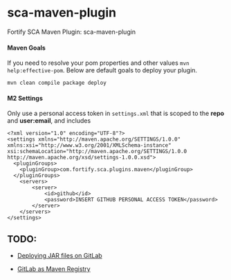 # sca-maven-plugin
Fortify SCA Maven Plugin: sca-maven-plugin

#### Maven Goals
If you need to resolve your pom properties and other values `mvn help:effective-pom`.  Below are default goals to deploy your plugin.

```
mvn clean compile package deploy 
```

#### M2 Settings
Only use a personal access token in `settings.xml` that is scoped to the __repo__ and __user:email__, and includes

```
<?xml version="1.0" encoding="UTF-8"?>
<settings xmlns="http://maven.apache.org/SETTINGS/1.0.0" xmlns:xsi="http://www.w3.org/2001/XMLSchema-instance" xsi:schemaLocation="http://maven.apache.org/SETTINGS/1.0.0 http://maven.apache.org/xsd/settings-1.0.0.xsd">
  <pluginGroups>
    <pluginGroup>com.fortify.sca.plugins.maven</pluginGroup>
  </pluginGroups>
    <servers>
        <server>
            <id>github</id>
            <password>INSERT GITHUB PERSONAL ACCESS TOKEN</password>
        </server>
    </servers>
</settings>
```

## TODO:
* [Deploying JAR files on GitLab](https://medium.com/credera-engineering/deploying-jar-files-to-gitlab-using-the-maven-release-plugin-via-ci-cd-d17c64c2ea3)

* [GitLab as Maven Registry](https://kb.wisc.edu/shared-tools/page.php?id=114481)
